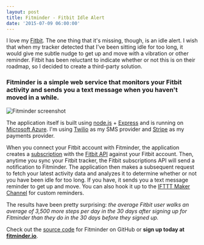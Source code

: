 ```yaml
---
layout: post
title: Fitminder - Fitbit Idle Alert
date: '2015-07-09 06:00:00'
---
```


I love my [Fitbit](http://fitbit.com). The one thing that it's missing, though, is an idle alert. I wish that when my tracker detected that I've been sitting idle for too long, it would give me subtle nudge to get up and move with a vibration or other reminder. Fitbit has been reluctant to indicate whether or not this is on their roadmap, so I decided to create a third-party solution.

### Fitminder is a simple web service that monitors your Fitbit activity and sends you a text message when you haven't moved in a while.

![Fitminder screenshot](/content/images/2016/03/capture-1.png)

The application itself is built using [node.js](http://nodejs.org) + [Express](http://expressjs.com) and is running on [Microsoft Azure](http://azure.microsoft.com). I'm using [Twilio](http://twilio.com) as my SMS provider and [Stripe](http://stripe.com) as my payments provider.

When you connect your Fitbit account with Fitminder, the application creates a [subscription](http://wiki.fitbit.com/display/API/Fitbit+Subscriptions+API) with the [Fitbit API](http://dev.fitbit.com) against your Fitbit account. Then, anytime you sync your Fitbit tracker, the Fitbit subscriptions API will send a notification to Fitminder. The application then makes a subsequent request to fetch your latest activity data and analyzes it to determine whether or not you have been idle for too long. If you have, it sends you a text message reminder to get up and move. You can also hook it up to the [IFTTT Maker Channel](http://ifttt.com/maker) for custom reminders.

The results have been pretty surprising: *the average Fitbit user walks an average of 3,500 more steps per day in the 30 days after signing up for Fitminder than they do in the 30 days before they signed up.*

Check out the [source code](http://github.com/mbmccormick/fitminder) for Fitminder on GitHub or **sign up today at [fitminder.io](http://fitminder.io)**.
